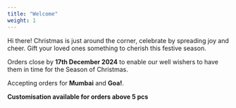 ```yaml
---
title: "Welcome"
weight: 1
---
```


Hi there!
Christmas is just around the corner, celebrate by spreading joy and cheer. Gift your loved ones something to cherish this festive season. 

Orders close by __17th December 2024__ to enable our well wishers to have them in time for the Season of Christmas. 

Accepting orders for __Mumbai__ and __Goa!__.

__Customisation available for orders above 5 pcs__


